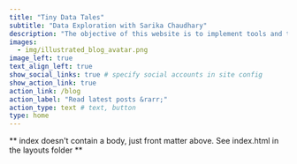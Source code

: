 ```yaml
---
title: "Tiny Data Tales"
subtitle: "Data Exploration with Sarika Chaudhary"
description: "The objective of this website is to implement tools and techniques required for effective presentation of stories through the use data. The main tools utilised are [GNU Emacs](https://www.gnu.org/software/emacs/), [R](https://www.r-project.org/about.html), [Org Mode](https://orgmode.org/) and [RStudio](https://www.rstudio.com/). Since the website is used to explore and learn the aforementioned tools, there is a possibility of errors and one is most welcome to point them out. One can connect with me via any social media sites given above or [email](sarika.csrd@gmail.com)."
images:
  - img/illustrated_blog_avatar.png
image_left: true
text_align_left: true
show_social_links: true # specify social accounts in site config
show_action_link: true
action_link: /blog
action_label: "Read latest posts &rarr;"
action_type: text # text, button
type: home
---
```


** index doesn't contain a body, just front matter above.
See index.html in the layouts folder **
